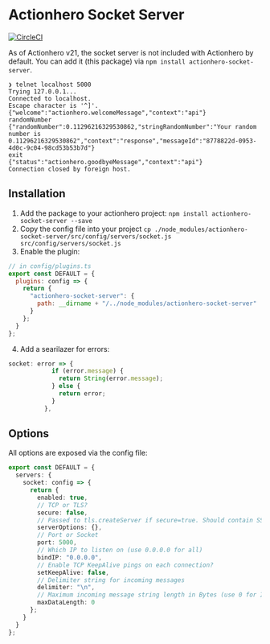 # Actionhero Socket Server

[![CircleCI](https://circleci.com/gh/actionhero/actionhero-socket-server.svg?style=svg)](https://circleci.com/gh/actionhero/actionhero-socket-server)

As of Actionhero v21, the socket server is not included with Actionhero by default. You can add it (this package) via `npm install actionhero-socket-server`.

```shell
❯ telnet localhost 5000
Trying 127.0.0.1...
Connected to localhost.
Escape character is '^]'.
{"welcome":"actionhero.welcomeMessage","context":"api"}
randomNumber
{"randomNumber":0.11296216329530862,"stringRandomNumber":"Your random number is 0.11296216329530862","context":"response","messageId":"8778822d-0953-4d0c-9c04-98cd53b53b7d"}
exit
{"status":"actionhero.goodbyeMessage","context":"api"}
Connection closed by foreign host.
```

## Installation

1. Add the package to your actionhero project: `npm install actionhero-socket-server --save`
2. Copy the config file into your project `cp ./node_modules/actionhero-socket-server/src/config/servers/socket.js src/config/servers/socket.js`
3. Enable the plugin:

```js
// in config/plugins.ts
export const DEFAULT = {
  plugins: config => {
    return {
      "actionhero-socket-server": {
        path: __dirname + "/../node_modules/actionhero-socket-server"
      }
    };
  }
};
```

4. Add a searilazer for errors:

```ts
socket: error => {
            if (error.message) {
              return String(error.message);
            } else {
              return error;
            }
          },
```

## Options

All options are exposed via the config file:

```ts
export const DEFAULT = {
  servers: {
    socket: config => {
      return {
        enabled: true,
        // TCP or TLS?
        secure: false,
        // Passed to tls.createServer if secure=true. Should contain SSL certificates
        serverOptions: {},
        // Port or Socket
        port: 5000,
        // Which IP to listen on (use 0.0.0.0 for all)
        bindIP: "0.0.0.0",
        // Enable TCP KeepAlive pings on each connection?
        setKeepAlive: false,
        // Delimiter string for incoming messages
        delimiter: "\n",
        // Maximum incoming message string length in Bytes (use 0 for Infinite)
        maxDataLength: 0
      };
    }
  }
};
```
